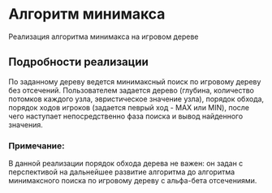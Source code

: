 <h1>Алгоритм минимакса</h1>
  <p>Реализация алгоритма минимакса на игровом дереве</p>
<h2>Подробности реализации</h2>
  <p>По заданному дереву ведется минимаксный поиск по игровому дереву 
    без отсечений. Пользователем задается дерево (глубина, количество 
    потомков каждого узла, эвристическое значение узла), порядок обхода, 
    порядок ходов игроков (задается певрый ход - MAX или MIN), после
    чего наступает непосредственно фаза поиска и вывод найденного значения.</p>
 <h3>Примечание:</h3>
   <p>В данной реализации порядок обхода дерева не важен: он задан с
    перспективой на дальнейшее развитие алгоритма до алгоритма минимаксного
    поиска по игровому дереву с альфа-бета отсечениями.</p>

